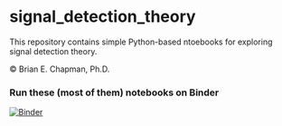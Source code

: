 # signal_detection_theory

This repository contains simple Python-based ntoebooks for exploring signal detection theory.

&copy; Brian E. Chapman, Ph.D.

### Run these (most of them) notebooks on Binder
[![Binder](https://mybinder.org/badge_logo.svg)](https://mybinder.org/v2/gh/Melbourne-BMDS/signal_detection_theory/master?filepath=notebooks%2Fassessing_decisions.ipynb)
